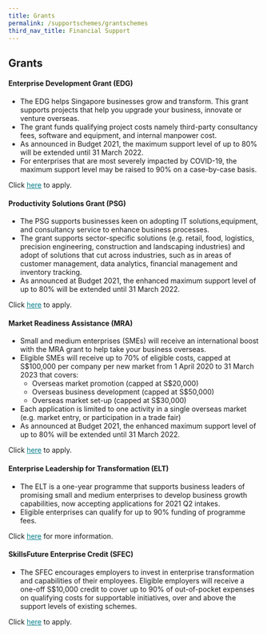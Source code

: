 ```yaml
---
title: Grants
permalink: /supportschemes/grantschemes
third_nav_title: Financial Support
---
```


## Grants

#### Enterprise Development Grant (EDG)

-	The EDG helps Singapore businesses grow and transform. This grant supports projects that help you upgrade your business, innovate or venture overseas.
-	The grant funds qualifying project costs namely third-party consultancy fees, software and equipment, and internal manpower cost.
-	As announced in Budget 2021, the maximum support level of up to 80% will be extended until 31 March 2022.
-	For enterprises that are most severely impacted by COVID-19, the maximum support level may be raised to 90% on a case-by-case basis.

Click <a href="https://go.gov.sg/edgrant" target="_blank" style="color:#037e8a">here</a> to apply.

#### Productivity Solutions Grant (PSG)

-	The PSG supports businesses keen on adopting IT solutions,equipment, and consultancy service to enhance business processes.
-	The grant supports sector-specific solutions (e.g. retail, food, logistics, precision engineering, construction and landscaping industries) and adopt of solutions that cut across industries, such as in areas of customer management, data analytics, financial management and inventory tracking.
-	As announced at Budget 2021, the enhanced maximum support level of up to 80% will be extended until 31 March 2022.

Click <a href="https://go.gov.sg/psgrant" target="_blank" style="color:#037e8a">here</a> to apply.

#### Market Readiness Assistance (MRA)

-	Small and medium enterprises (SMEs) will receive an international boost with the MRA grant to help take your business overseas.
-	Eligible SMEs will receive up to 70% of eligible costs, capped at S$100,000 per company per new market from 1 April 2020 to 31 March 2023 that covers:
    - Overseas market promotion (capped at S$20,000)
    - Overseas business development (capped at S$50,000)
    - Overseas market set-up (capped at S$30,000)
-	Each application is limited to one activity in a single overseas market (e.g. market entry, or participation in a trade fair)
-	As announced at Budget 2021, the enhanced maximum support level of up to 80% will be extended until 31 March 2022.

Click <a href="https://go.gov.sg/mra" target="_blank" style="color:#037e8a">here</a> to apply.

#### Enterprise Leadership for Transformation (ELT)

-	The ELT is a one-year programme that supports business leaders of promising small and medium enterprises to develop business growth capabilities, now accepting applications for 2021 Q2 intakes.
-	Eligible enterprises can qualify for up to 90% funding of programme fees.

Click <a href="https://go.gov.sg/elt" target="_blank" style="color:#037e8a">here</a> for more information.

#### SkillsFuture Enterprise Credit (SFEC)

* The SFEC encourages employers to invest in enterprise transformation and capabilities of their employees. Eligible employers will receive a one-off S$10,000 credit to cover up to 90% of out-of-pocket expenses on qualifying costs for supportable initiatives, over and above the support levels of existing schemes.

Click <a href="https://go.gov.sg/sfec" target="_blank" style="color:#037e8a">here</a> to apply.
